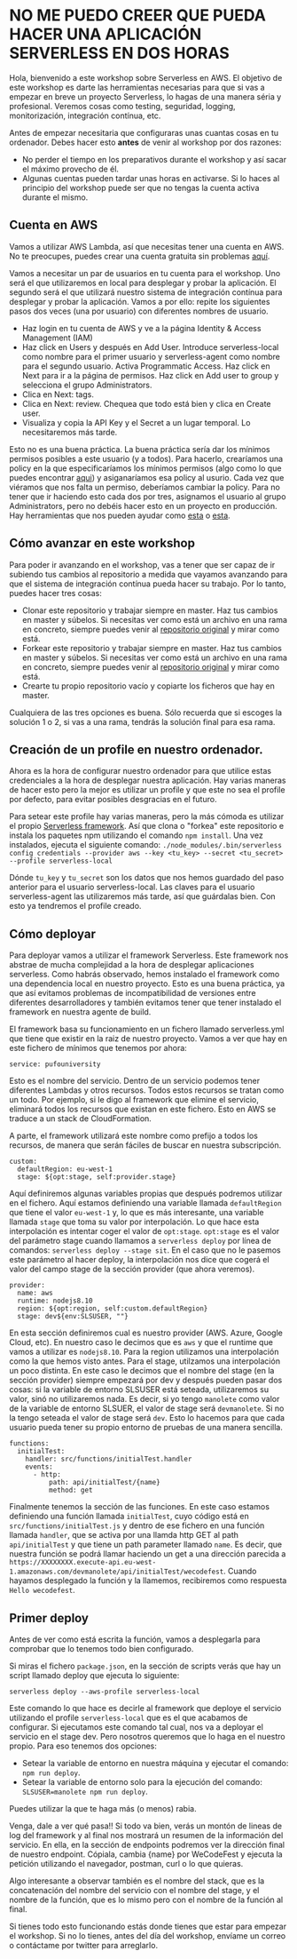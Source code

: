 # NO ME PUEDO CREER QUE PUEDA HACER UNA APLICACIÓN SERVERLESS EN DOS HORAS

Hola, bienvenido a este workshop sobre Serverless en AWS. El objetivo de este workshop es darte las herramientas necesarias para que si vas a empezar en breve un proyecto Serverless, lo hagas de una manera séria y profesional. Veremos cosas como testing, seguridad, logging, monitorización, integración contínua, etc.

Antes de empezar necesitaria que configuraras unas cuantas cosas en tu ordenador. Debes hacer esto **antes** de venir al workshop por dos razones:
 - No perder el tiempo en los preparativos durante el workshop y así sacar el máximo provecho de él.
 - Algunas cuentas pueden tardar unas horas en activarse. Si lo haces al principio del workshop puede ser que no tengas la cuenta activa durante el mismo.

## Cuenta en AWS
Vamos a utilizar AWS Lambda, así que necesitas tener una cuenta en AWS. No te preocupes, puedes crear una cuenta gratuita sin problemas [aquí](https://aws.amazon.com/free/start-your-free-trial/).

Vamos a necesitar un par de usuarios en tu cuenta para el workshop. Uno será el que utilizaremos en local para desplegar y probar la aplicación. El segundo será el que utilizará nuestro sistema de integración contínua para desplegar y probar la aplicación. Vamos a por ello: repite los siguientes pasos dos veces (una por usuario) con diferentes nombres de usuario.
 - Haz login en tu cuenta de AWS y ve a la página Identity & Access Management (IAM)
 - Haz click en Users y después en Add User. Introduce serverless-local como nombre para el primer usuario y serverless-agent como nombre para el segundo usuario. Activa Programmatic Access. Haz click en Next para ir a la página de permisos. Haz click en Add user to group y selecciona el grupo Administrators.
 - Clica en Next: tags. 
 - Clica en Next: review. Chequea que todo está bien y clica en Create user. 
 - Visualiza y copia la API Key y el Secret a un lugar temporal. Lo necesitaremos más tarde.

Esto no es una buena práctica. La buena práctica sería dar los mínimos permisos posibles a este usuario (y a todos). Para hacerlo, crearíamos una policy en la que especificaríamos los mínimos permisos (algo como lo que puedes encontrar [aqui](https://gist.githubusercontent.com/ServerlessBot/7618156b8671840a539f405dea2704c8/raw/bfc213d5b20ad0192217d5035ff526792535bdab/IAMCredentials.json)) y asiganaríamos esa policy al usurio. Cada vez que viéramos que nos falta un permiso, deberíamos cambiar la policy. Para no tener que ir haciendo esto cada dos por tres, asignamos el usuario al grupo Administrators, pero no debéis hacer esto en un proyecto en producción. Hay herramientas que nos pueden ayudar como [esta](https://www.trek10.com/blog/excess-access-exorcism-with-aws-config/) o [esta](https://github.com/dancrumb/generator-serverless-policy).

## Cómo avanzar en este workshop
Para poder ir avanzando en el workshop, vas a tener que ser capaz de ir subiendo tus cambios al repositorio a medida que vayamos avanzando para que el sistema de integración contínua pueda hacer su trabajo. Por lo tanto, puedes hacer tres cosas:
 - Clonar este repositorio y trabajar siempre en master. Haz tus cambios en master y súbelos. Si necesitas ver como está un archivo en una rama en concreto, siempre puedes venir al [repositorio original](https://github.com/vgaltes/wcf) y mirar como está.
 - Forkear este repositorio y trabajar siempre en master. Haz tus cambios en master y súbelos. Si necesitas ver como está un archivo en una rama en concreto, siempre puedes venir al [repositorio original](https://github.com/vgaltes/wcf) y mirar como está.
 - Crearte tu propio repositorio vacío y copiarte los ficheros que hay en master.
 
Cualquiera de las tres opciones es buena. Sólo recuerda que si escoges la solución 1 o 2, si vas a una rama, tendrás la solución final para esa rama.

## Creación de un profile en nuestro ordenador.
Ahora es la hora de configurar nuestro ordenador para que utilice estas credenciales a la hora de desplegar nuestra aplicación. Hay varias maneras de hacer esto pero la mejor es utilizar un profile y que este no sea el profile por defecto, para evitar posibles desgracias en el futuro.

Para setear este profile hay varias maneras, pero la más cómoda es utilizar el propio [Serverless framework](https://serverless.com). Así que clona o "forkea" este repositorio e instala los paquetes npm utilizando el comando `npm install`. Una vez instalados, ejecuta el siguiente comando: `./node_modules/.bin/serverless config credentials --provider aws --key <tu_key> --secret <tu_secret> --profile serverless-local`

Dónde `tu_key` y `tu_secret` son los datos que nos hemos guardado del paso anterior para el usuario serverless-local. Las claves para el usuario serverless-agent las utilizaremos más tarde, así que guárdalas bien. Con esto ya tendremos el profile creado.

## Cómo deployar
Para deployar vamos a utilizar el framework Serverless. Este framework nos abstrae de mucha complejidad a la hora de desplegar aplicaciones serverless. Como habrás observado, hemos instalado el framework como una dependencia local en nuestro proyecto. Esto es una buena práctica, ya que así evitamos problemas de incompatibilidad de versiones entre diferentes desarrolladores y también evitamos tener que tener instalado el framework en nuestra agente de build.

El framework basa su funcionamiento en un fichero llamado serverless.yml que tiene que existir en la raiz de nuestro proyecto. Vamos a ver que hay en este fichero de mínimos que tenemos por ahora:
```
service: pufouniversity
```

Esto es el nombre del servicio. Dentro de un servicio podemos tener diferentes Lambdas y otros recursos. Todos estos recursos se tratan como un todo. Por ejemplo, si le digo al framework que elimine el servicio, eliminará todos los recursos que existan en este fichero. Esto en AWS se traduce a un stack de CloudFormation. 

A parte, el framework utilizará este nombre como prefijo a todos los recursos, de manera que serán fáciles de buscar en nuestra subscripción.

```
custom:
  defaultRegion: eu-west-1
  stage: ${opt:stage, self:provider.stage}
```

Aquí definiremos algunas variables propias que después podremos utilizar en el fichero. Aquí estamos definiendo una variable llamada `defaultRegion` que tiene el valor `eu-west-1` y, lo que es más interesante, una variable llamada `stage` que toma su valor por interpolación. Lo que hace esta interpolación es intentar coger el valor de `opt:stage`. `opt:stage` es el valor del parámetro stage cuando llamamos a `serverless deploy` por línea de comandos: `serverless deploy --stage sit`. En el caso que no le pasemos este parámetro al hacer deploy, la interpolación nos dice que cogerá el valor del campo stage de la sección provider (que ahora veremos).

```
provider:
  name: aws
  runtime: nodejs8.10
  region: ${opt:region, self:custom.defaultRegion}
  stage: dev${env:SLSUSER, ""}
```

En esta sección definiremos cual es nuestro provider (AWS. Azure, Google Cloud, etc). En nuestro caso le decimos que es `aws` y que el runtime que vamos a utilizar es `nodejs8.10`. Para la region utilizamos una interpolación como la que hemos visto antes. Para el stage, utilzamos una interpolación un poco distinta. En este caso le decimos que el nombre del stage (en la sección provider) siempre empezará por dev y después pueden pasar dos cosas: si la variable de entorno SLSUSER está seteada, utilizaremos su valor, sinó no utilizaremos nada. Es decir, si yo tengo `manolete` como valor de la variable de entorno SLSUER, el valor de stage será `devmanolete`. Si no la tengo seteada el valor de stage será `dev`. Esto lo hacemos para que cada usuario pueda tener su propio entorno de pruebas de una manera sencilla.

```
functions:
  initialTest:
    handler: src/functions/initialTest.handler
    events:
      - http:
          path: api/initialTest/{name}
          method: get
```

Finalmente tenemos la sección de las funciones. En este caso estamos definiendo una función llamada `initialTest`, cuyo código está en `src/functions/initialTest.js` y dentro de ese fichero en una función llamada `handler`, que se activa por una llamda http GET al path `api/initialTest` y que tiene un path parameter llamado `name`. Es decir, que nuestra función se podrá llamar haciendo un get a una dirección parecida a `https://XXXXXXXX.execute-api.eu-west-1.amazonaws.com/devmanolete/api/initialTest/wecodefest`. Cuando hayamos desplegado la función y la llamemos, recibiremos como respuesta `Hello wecodefest`.

## Primer deploy
Antes de ver como está escrita la función, vamos a desplegarla para comprobar que lo tenemos todo bien configurado.

Si miras el fichero `package.json`, en la sección de scripts verás que hay un script llamado deploy que ejecuta lo siguiente:
```
serverless deploy --aws-profile serverless-local
```

Este comando lo que hace es decirle al framework que deploye el servicio utilizando el profile `serverless-local` que es el que acabamos de configurar. Si ejecutamos este comando tal cual, nos va a deployar el servicio en el stage dev. Pero nosotros queremos que lo haga en el nuestro propio. Para eso tenemos dos opciones:
 - Setear la variable de entorno en nuestra máquina y ejecutar el comando: `npm run deploy`.
 - Setear la variable de entorno solo para la ejecución del comando: `SLSUSER=manolete npm run deploy`.

Puedes utilizar la que te haga más (o menos) rabia.

Venga, dale a ver qué pasa!! Si todo va bien, verás un montón de lineas de log del framework y al final nos mostrará un resumen de la información del servicio. En ella, en la sección de endpoints podremos ver la dirección final de nuestro endpoint. Cópiala, cambia {name} por WeCodeFest y ejecuta la petición utilizando el navegador, postman, curl o lo que quieras.

Algo interesante a observar también es el nombre del stack, que es la concatenación del nombre del servicio con el nombre del stage, y el nombre de la función, que es lo mismo pero con el nombre de la función al final.

Si tienes todo esto funcionando estás donde tienes que estar para empezar el workshop. Si no lo tienes, antes del día del workshop, envíame un correo o contáctame por twitter para arreglarlo.
